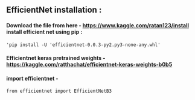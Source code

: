 ## EfficientNet installation : 
#### Download the file from here - <https://www.kaggle.com/ratan123/install> <br/>install efficient net using pip :
~~~~
'pip install -U 'efficientnet-0.0.3-py2.py3-none-any.whl'
~~~~
#### Efficientnet keras pretrained weights - <https://kaggle.com/ratthachat/efficientnet-keras-weights-b0b5>

#### import efficientnet - 
~~~~
from efficientnet import EfficientNetB3
~~~~
